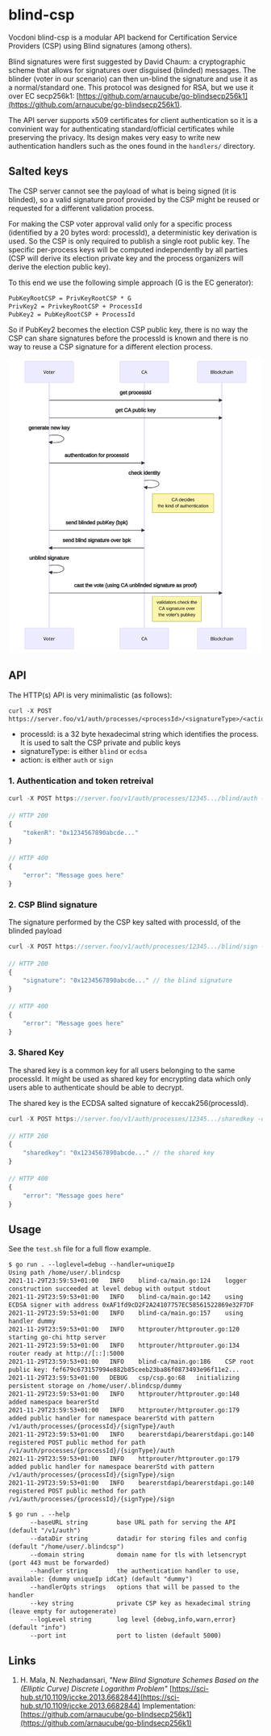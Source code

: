 # blind-csp

Vocdoni blind-csp is a modular API backend for Certification Service Providers (CSP) using Blind signatures (among others).

Blind signatures were first suggested by David Chaum: a cryptographic scheme that allows for signatures over disguised (blinded) messages. The blinder (voter in our scenario) can then un-blind the signature and use it as a normal/standard one. This protocol was designed for RSA, but we use it over EC secp256k1: [https://github.com/arnaucube/go-blindsecp256k1](https://github.com/arnaucube/go-blindsecp256k1).

The API server supports x509 certificates for client authentication so it is a convinient way for authenticating standard/official certificates while preserving the privacy. Its design makes very easy to write new authentication handlers such as the ones found in the `handlers/` directory.

## Salted keys

The CSP server cannot see the payload of what is being signed (it is blinded), so a valid signature proof provided by the CSP might be reused or requested for a different validation process.

For making the CSP voter approval valid only for a specific process (identified by a 20 bytes word: processId), a deterministic key derivation 
is used. So the CSP is only required to publish a single root public key. The specific per-process keys will be computed
independently by all parties (CSP will derive its election private key and the process organizers will derive the election public key). 

To this end we use the following simple approach (G is the EC generator):

```
PubKeyRootCSP = PrivKeyRootCSP * G
PrivKey2 = PrivkeyRootCSP + ProcessId
PubKey2 = PubKeyRootCSP + ProcessId
```

So if PubKey2 becomes the election CSP public key, there is no way the CSP can share signatures before the processId is known
and there is no way to reuse a CSP signature for a different election process.

![flow diagram](https://raw.githubusercontent.com/vocdoni/blind-csp/master/misc/blind_csp_flow.svg)

## API

The HTTP(s) API is very minimalistic (as follows):

```
curl -X POST https://server.foo/v1/auth/processes/<processId>/<signatureType>/<action>
```
+ processId: is a 32 byte hexadecimal string which identifies the process. It is used to salt the CSP private and public keys
+ signatureType: is either `blind` or `ecdsa`
+ action: is either `auth` or `sign`

### 1. Authentication and token retreival

```js
curl -X POST https://server.foo/v1/auth/processes/12345.../blind/auth -d '{ "authData": ["data-required-by-the-handler"] }'

// HTTP 200
{
	"tokenR": "0x1234567890abcde..."
}

// HTTP 400
{
	"error": "Message goes here"
}
```

### 2. CSP Blind signature

The signature performed by the CSP key salted with processId, of the blinded payload 

```js
curl -X POST https://server.foo/v1/auth/processes/12345.../blind/sign -d '{ "payload": "0xabcdef...", "tokenR": "0x123bcde..." }'

// HTTP 200
{
	"signature": "0x1234567890abcde..." // the blind signature
}

// HTTP 400
{
	"error": "Message goes here"
}
```

### 3. Shared Key

The shared key is a common key for all users belonging to the same processId.
It might be used as shared key for encrypting data which only users able to 
authenticate should be able to decrypt.

The shared key is the ECDSA salted signature of keccak256(processId).

```js
curl -X POST https://server.foo/v1/auth/processes/12345.../sharedkey -d '{ "authData": ["data-required-by-the-handler"] }'

// HTTP 200
{
	"sharedkey": "0x1234567890abcde..." // the shared key
}

// HTTP 400
{
	"error": "Message goes here"
}
```


## Usage

See the `test.sh` file for a full flow example.

```golang
$ go run . --loglevel=debug --handler=uniqueIp
Using path /home/user/.blindcsp
2021-11-29T23:59:53+01:00	INFO	blind-ca/main.go:124	logger construction succeeded at level debug with output stdout
2021-11-29T23:59:53+01:00	INFO	blind-ca/main.go:142	using ECDSA signer with address 0xAF1fd9cD2F2A24107757EC58561522869e32F7DF
2021-11-29T23:59:53+01:00	INFO	blind-ca/main.go:157	using handler dummy
2021-11-29T23:59:53+01:00	INFO	httprouter/httprouter.go:120	starting go-chi http server
2021-11-29T23:59:53+01:00	INFO	httprouter/httprouter.go:134	router ready at http://[::]:5000
2021-11-29T23:59:53+01:00	INFO	blind-ca/main.go:186	CSP root public key: fef679c673157994e882b85ceeb23ba86f0873493e96f11e2...
2021-11-29T23:59:53+01:00	DEBUG	csp/csp.go:68	initializing persistent storage on /home/user/.blindcsp/dummy
2021-11-29T23:59:53+01:00	INFO	httprouter/httprouter.go:148	added namespace bearerStd
2021-11-29T23:59:53+01:00	INFO	httprouter/httprouter.go:179	added public handler for namespace bearerStd with pattern /v1/auth/processes/{processId}/{signType}/auth
2021-11-29T23:59:53+01:00	INFO	bearerstdapi/bearerstdapi.go:140	registered POST public method for path /v1/auth/processes/{processId}/{signType}/auth
2021-11-29T23:59:53+01:00	INFO	httprouter/httprouter.go:179	added public handler for namespace bearerStd with pattern /v1/auth/processes/{processId}/{signType}/sign
2021-11-29T23:59:53+01:00	INFO	bearerstdapi/bearerstdapi.go:140	registered POST public method for path /v1/auth/processes/{processId}/{signType}/sign
```

```golang
$ go run . --help
      --baseURL string        base URL path for serving the API (default "/v1/auth")
      --dataDir string        datadir for storing files and config (default "/home/user/.blindcsp")
      --domain string         domain name for tls with letsencrypt (port 443 must be forwarded)
      --handler string        the authentication handler to use, available: {dummy uniqueIp idCat} (default "dummy")
      --handlerOpts strings   options that will be passed to the handler
      --key string            private CSP key as hexadecimal string (leave empty for autogenerate)
      --logLevel string       log level {debug,info,warn,error} (default "info")
      --port int              port to listen (default 5000)
```

## Links

1. H. Mala, N. Nezhadansari, *"New Blind Signature Schemes Based on the (Elliptic Curve) Discrete Logarithm Problem"* [https://sci-hub.st/10.1109/iccke.2013.6682844](https://sci-hub.st/10.1109/iccke.2013.6682844) Implementation: [https://github.com/arnaucube/go-blindsecp256k1](https://github.com/arnaucube/go-blindsecp256k1)
